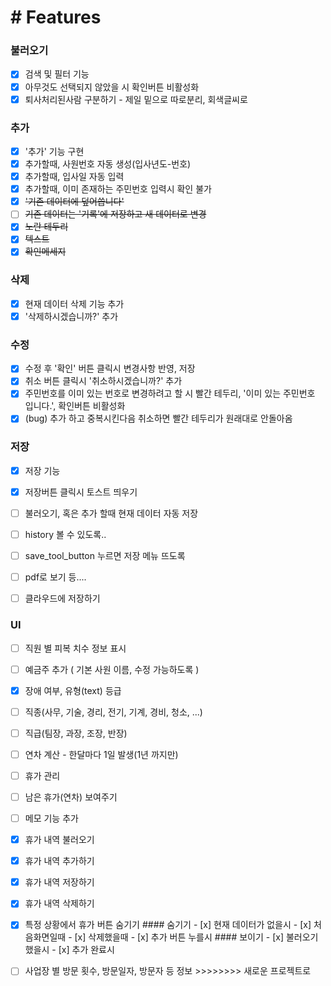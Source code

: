 # # Features
 ### 불러오기
 - [x] 검색 및 필터 기능
 - [x] 아무것도 선택되지 않았을 시 확인버튼 비활성화
 - [x] 퇴사처리된사람 구분하기 - 제일 밑으로 따로분리, 회색글씨로

 ### 추가
 - [x] '추가' 기능 구현
 - [x] 추가할때, 사원번호 자동 생성(입사년도-번호)
 - [x] 추가할때, 입사일 자동 입력
 - [x] 추가할때, 이미 존재하는 주민번호 입력시 확인 불가 
  - [x] ~~'기존 데이터에 덮어씁니다'~~
  - [ ] ~~기존 데이터는 '기록'에 저장하고 새 데이터로 변경~~
  - [x] ~~노란 테두리~~
  - [x] ~~텍스트~~
  - [x] ~~확인메세지~~

 ### 삭제
 - [x] 현재 데이터 삭제 기능 추가
 - [x] '삭제하시겠습니까?' 추가

 ### 수정
 - [x] 수정 후 '확인' 버튼 클릭시 변경사항 반영, 저장
 - [x] 취소 버튼 클릭시 '취소하시겠습니까?' 추가
 - [x] 주민번호를 이미 있는 번호로 변경하려고 할 시 빨간 테두리, '이미 있는 주민번호 입니다.', 확인버튼 비활성화
  - [x] (bug) 추가 하고 중복시킨다음 취소하면 빨간 테두리가 원래대로 안돌아옴

 ### 저장
 - [x] 저장 기능
 - [x] 저장버튼 클릭시 토스트 띄우기
 - [ ] 불러오기, 혹은 추가 할때 현재 데이터 자동 저장
 - [ ] history 볼 수 있도록..
 - [ ] save_tool_button 누르면 저장 메뉴 뜨도록
  - [ ] pdf로 보기 등....
 - [ ] 클라우드에 저장하기


 ### UI
 - [ ] 직원 별 피복 치수 정보 표시
 - [ ] 예금주 추가 ( 기본 사원 이름, 수정 가능하도록 )
 - [x] 장애 여부, 유형(text) 등급
 - [ ] 직종(사무, 기술, 경리, 전기, 기계, 경비, 청소, ...)
 - [ ] 직급(팀장, 과장, 조장, 반장)
 - [ ] 연차 계산 - 한달마다 1일 발생(1년 까지만)
 - [ ] 휴가 관리
  - [ ] 남은 휴가(연차) 보여주기
  - [ ] 메모 기능 추가
  - [x] 휴가 내역 불러오기
  - [x] 휴가 내역 추가하기
  - [x] 휴가 내역 저장하기
  - [x] 휴가 내역 삭제하기
  - [x] 특정 상황에서 휴가 버튼 숨기기
        #### 숨기기
        - [x] 현재 데이터가 없을시
            - [x] 처음화면일때
            - [x] 삭제했을때
        - [x] 추가 버튼 누를시
        #### 보이기
        - [x] 불러오기 했을시
        - [x] 추가 완료시


 - [ ] 사업장 별 방문 횟수, 방문일자, 방문자 등 정보        >>>>>>>> 새로운 프로젝트로